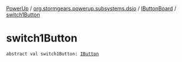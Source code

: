[PowerUp](../../index.md) / [org.stormgears.powerup.subsystems.dsio](../index.md) / [IButtonBoard](index.md) / [switch1Button](./switch1-button.md)

# switch1Button

`abstract val switch1Button: `[`IButton`](../../org.stormgears.utils.dsio/-i-button/index.md)